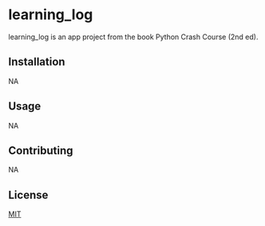 # learning_log

learning_log is an app project from the book Python Crash Course (2nd ed).

## Installation

NA

## Usage

NA

## Contributing
NA

## License
[MIT](https://choosealicense.com/licenses/mit/)